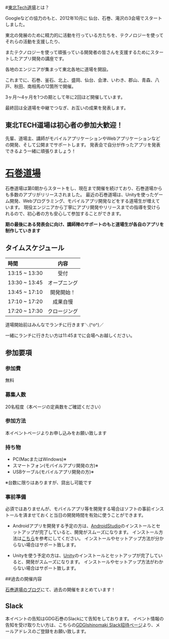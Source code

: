 #[東北Tech道場](http://www.tohokutechdojo.org/)とは？

Googleなどの協力のもと、2012年10月に 仙台、石巻、滝沢の3会場でスタートしました。

東北の発展のために精力的に活動を行っている方たちを、テクノロジーを使ってそれらの活動を支援したり、

またテクノロジーを使って頑張っている開発者の皆さんを支援するためにスタートしたアプリ開発の講座です。

各地のエンジニアが集まって東北各地に道場を開設。

これまでに、石巻、釜石、北上、盛岡、仙台、会津、いわき、郡山、青森、八戸、秋田、南相馬の12箇所で開催。

3ヶ月〜4ヶ月を1つの期として年に2回ほど開催しています。

最終回は全道場を中継でつなぎ、お互いの成果を発表します。

## 東北TECH道場は初心者の参加大歓迎！
先輩、道場主、講師がモバイルアプリケーションやWebアプリケーションなどの開発、そして公開までサポートします。
発表会で自分が作ったアプリを発表できるよう一緒に頑張りましょう！

# [石巻道場](https://sites.google.com/view/ishinomakidojo/%E3%83%9B%E3%83%BC%E3%83%A0)
石巻道場は第0期からスタートをし、現在まで開催を続けており、石巻道場からも多数のアプリがリリースされました。
最近の石巻道場は、Unityを使ったゲーム開発、Webプログラミング、モバイルアプリ開発などをする道場生が増えています。
現役エンジニアから丁寧にアプリ開発やリリースまでの指導を受けられるので、初心者の方も安心して参加することができます。

**期の最後にある発表会に向け、講師陣のサポートのもと道場生が各自のアプリを制作していきます**

## タイムスケジュール
| 時間 | 内容  |
|:------------ |:--------------:|
| 13:15 ~ 13:30 | 受付 |
| 13:30 ~ 13:45 | オープニング |
| 13:45 ~ 17:10 | 開発開始！ |
| 17:10 ~ 17:20 | 成果自慢 |
| 17:20 ~ 17:30 | クロージング |

道場開始前はみんなでランチに行きます＼(^o^)／

一緒にランチに行きたい方は11:45までに会場へお越しください。

## 参加要項

### 参加費
無料

### 募集人数
20名程度（本ページの定員数をご確認ください）

### 参加方法
本イベントページよりお申し込みをお願い致します

### 持ち物
- PC(MacまたはWindows)※
- スマートフォン(モバイルアプリ開発の方)※
- USBケーブル(モバイルアプリ開発の方)※

※台数に限りはありますが、貸出し可能です

### 事前準備
必須ではありませんが、モバイルアプリ等を開発する場合はソフトの事前インストールを済ませておくと当日の開発時間を有効に使うことができます。

- Androidアプリを開発する予定の方は、[AndroidStudio](https://developer.android.com/studio/index.html?hl=ja)のインストールとセットアップが完了していると、開発がスムーズになります。
インストール方法は[こちら](https://developer.android.com/studio/install?hl=ja)を参考にしてください。
インストールやセットアップ方法が分からない場合はサポート致します。

- Unityを使う予定の方は、[Unity](https://unity3d.com/jp/get-unity/download)のインストールとセットアップが完了していると、開発がスムーズになります。
インストールやセットアップ方法がわからない場合はサポート致します。

##過去の開催内容

[石巻道場のブログ](http://ishinomakidojo.blogspot.jp/)にて、過去の開催をまとめています！

## Slack
本イベントの告知はGDG石巻のSlackにて告知をしております。
イベント情報の告知を受け取りたい方は、こちらの[GDGIshinomaki Slack招待ページ](https://goo.gl/forms/ACiGWbER8GBjh1hk1)より、メールアドレスのご登録をお願い致します。